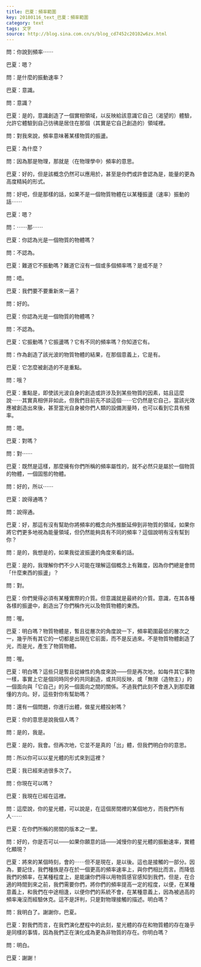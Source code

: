 ```yaml
---
title: 巴夏：頻率範圍
key: 20180116_text_巴夏：頻率範圍
category: text
tags: 文字
source: http://blog.sina.com.cn/s/blog_cd7452c20102w6zx.html
---
```


問：你說到頻率⋯⋯

巴夏：嗯？

問：是什麼的振動速率？

巴夏：意識。

問：意識？

巴夏：是的，意識創造了一個實相領域，以反映給該意識它自己（渴望的）體驗，允許它體驗到自己彷彿是居住在那個（其實是它自己創造的）領域裡。

問：對我來說，頻率意味著某樣物質的振盪。

巴夏：為什麼？

問：因為那是物理，那就是（在物理學中）頻率的意思。

巴夏：好的，但是該概念仍然可以應用於，甚至是你們或許會認為是，能量的更為高度精純的形式。

問：好吧，但是那樣的話，如果不是一個物質物體在以某種振盪（速率）振動的話⋯⋯

巴夏：嗯？

問：⋯⋯那⋯⋯

巴夏：你認為光是一個物質的物體嗎？

問：不認為。

巴夏：難道它不振動嗎？難道它沒有一個或多個頻率嗎？是或不是？

問：唔。

巴夏：我們要不要重新來一遍？

問：好的。

巴夏：你認為光是一個物質的物體嗎？

問：不認為。

巴夏：它振動嗎？它振盪嗎？它有不同的頻率嗎？你知道它有。

問：作為創造了該光波的物質物體的結果，在那個意義上，它是有。

巴夏：它怎麼被創造的不是重點。

問：哦？

巴夏：重點是，即使該光波自身的創造或許涉及到某些物質的因素，姑且這麼說⋯⋯其實真相併非如此，但我們目前先不談這個⋯⋯它仍然是它自己，當該光效應被創造出來後，甚至當光自身被你們人類的設備測量時，也可以看到它具有頻率。

問：嗯。

巴夏：對嗎？

問：對⋯⋯

巴夏：既然是這樣，那麼擁有你們所稱的頻率屬性的，就不必然只是屬於一個物質的物體，一個固態的物體。

問：好的，所以⋯⋯

巴夏：說得通嗎？

問：說得通。

巴夏：好，那這有沒有幫助你將頻率的概念向外推斷延伸到非物質的領域，如果你將它們更多地視為能量領域，但仍然能夠具有不同的頻率？這個說明有沒有幫到你？

問：是的，我想是的，如果我從波振盪的角度來看的話。

巴夏：是的，我理解你們不少人可能在理解這個概念上有難度，因為你們總是會問「什麼東西的振盪」？

問：對。

巴夏：你們覺得必須有某種實際的介質。但意識就是最終的介質。意識，在其各種各樣的振盪中，創造出了你們稱作光以及物質物體的東西。

問：喔。

巴夏：明白嗎？物質物體是，暫且從層次的角度說一下，頻率範圍最低的層次之一，幾乎所有其它的一切都是出現在它前面，而不是反過來。不是物質物體創造了光，而是光，產生了物質物體。

問：喔。

巴夏：明白嗎？這些只是暫且從線性的角度來說——但是再次地，如每件其它事物一樣，事實上它是個同時同步的共同創造，或共同反映，或「無限（造物主）」的一個面向與「它自己」的另一個面向之間的關係。不過我們此刻不會進入到那麼難懂的方向。好，這些對你有幫助嗎？

問：還有一個問題，你進行出體，做星光體投射嗎？

巴夏：你的意思是說我個人嗎？

問：是的，我是。

巴夏：是的，我會。但再次地，它並不是真的「出」體，但我們明白你的意思。

問：所以你可以以星光體的形式來到這裡？

巴夏：我已經來過很多次了。

問：你現在可以嗎？

巴夏：我現在已經在這裡。

問：這麼說，你的星光體，可以說是，在這個房間裡的某個地方，而我們所有人⋯⋯

巴夏：在你們所稱的房間的版本之一里。

問：好的，你是否可以——如果你願意的話——減慢你的星光體的振動速率，實體化顯現？

巴夏：將來的某個時刻，會的⋯⋯但不是現在，是以後。這也是接觸的一部分。因為，要記住，我們種族是存在於一個更高的頻率速率上，與你們相比而言。而降低我們的頻率，在某種程度上，是能讓你們得以用物質感官感知到我們，但是，在合適的時間到來之前，我們需要你們，將你們的頻率提高一定的程度，以便，在某種意義上，和我們在中途相逢，以便你們的系統不會，在某種意義上，因為被過高的頻率淹沒而經驗休克。這不是評判，只是對物理接觸的描述。明白嗎？

問：我明白了。謝謝你，巴夏。

巴夏：對我們而言，在我們演化歷程中的此刻，星光體的存在和物質體的存在幾乎是同樣的事情，因為我們正在演化成為更為非物質的存在。你明白嗎？

問：明白。

巴夏：謝謝！

